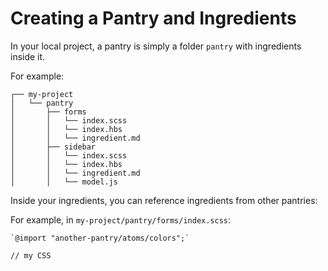 # Creating a Pantry and Ingredients

In your local project, a pantry is simply a folder `pantry` with ingredients inside it.

For example:

```
┌── my-project
│   └── pantry
│       ├── forms
│       │   └── index.scss
│       │   └── index.hbs
│       │   └── ingredient.md
│       ├── sidebar
│       │   └── index.scss
│       │   └── index.hbs
│       │   └── ingredient.md
│       │   └── model.js
```

Inside your ingredients, you can reference ingredients from other pantries:

For example, in `my-project/pantry/forms/index.scss`:

```
`@import "another-pantry/atoms/colors";`

// my CSS
```
